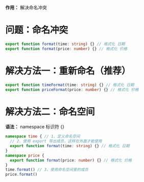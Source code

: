 **作用：** 解决命名冲突

# 问题：命名冲突
  ```ts
  export function format(time: string) {} // 格式化 日期
  export function format(price: number) {} // 格式化 价格
  ```

# 解决方法一：重新命名（推荐）
  ```ts
  export function timeFormat(time: string) {} // 格式化 日期
  export function priceFormat(price: number) {} // 格式化 价格
  ```

# 解决方法二：命名空间
  **语法：** namespace 标识符 {}

  ```ts
  namespace time { // 1、定义命名空间
    // 2、使用 export 导出成员，这样在外面才能使用
    export function format(time: string) {} // 格式化 日期
  }
  namespace price {
    export function format(price: number) {} // 格式化 价格
  }
  time.format() // 3、使用命名空间里的成员
  price.format()
  ```